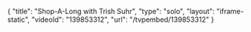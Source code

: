 {
    "title": "Shop-A-Long with Trish Suhr",
    "type": "solo",
    "layout": "iframe-static",
    "videoId": "139853312",
    "url": "\/tvpembed\/139853312"
}